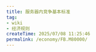 ```yaml
---
title: 服务器内竞争基本标准
tag:
- wiki
- 经济规则
createTime: 2025/07/08 11:25:46
permalink: /economy/FB.M80000/
---
```

